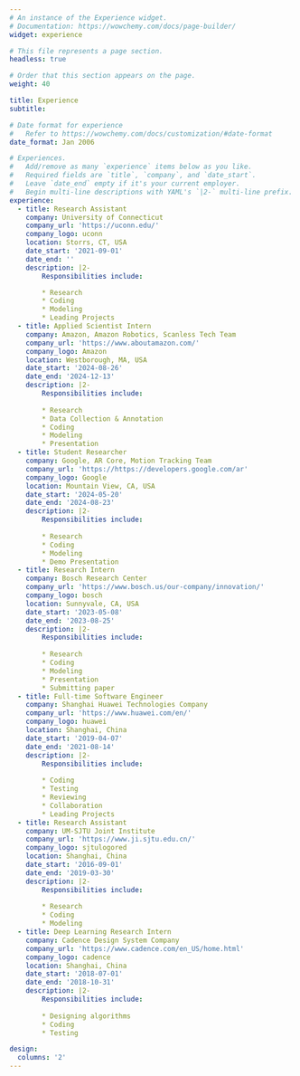 ```yaml
---
# An instance of the Experience widget.
# Documentation: https://wowchemy.com/docs/page-builder/
widget: experience

# This file represents a page section.
headless: true

# Order that this section appears on the page.
weight: 40

title: Experience
subtitle:

# Date format for experience
#   Refer to https://wowchemy.com/docs/customization/#date-format
date_format: Jan 2006

# Experiences.
#   Add/remove as many `experience` items below as you like.
#   Required fields are `title`, `company`, and `date_start`.
#   Leave `date_end` empty if it's your current employer.
#   Begin multi-line descriptions with YAML's `|2-` multi-line prefix.
experience:
  - title: Research Assistant
    company: University of Connecticut
    company_url: 'https://uconn.edu/'
    company_logo: uconn
    location: Storrs, CT, USA
    date_start: '2021-09-01'
    date_end: ''
    description: |2-
        Responsibilities include:

        * Research
        * Coding
        * Modeling
        * Leading Projects
  - title: Applied Scientist Intern
    company: Amazon, Amazon Robotics, Scanless Tech Team
    company_url: 'https://www.aboutamazon.com/'
    company_logo: Amazon
    location: Westborough, MA, USA
    date_start: '2024-08-26'
    date_end: '2024-12-13'
    description: |2-
        Responsibilities include:
        
        * Research
        * Data Collection & Annotation
        * Coding
        * Modeling
        * Presentation
  - title: Student Researcher
    company: Google, AR Core, Motion Tracking Team
    company_url: 'https://https://developers.google.com/ar'
    company_logo: Google
    location: Mountain View, CA, USA
    date_start: '2024-05-20'
    date_end: '2024-08-23'
    description: |2-
        Responsibilities include:
        
        * Research
        * Coding
        * Modeling
        * Demo Presentation
  - title: Research Intern
    company: Bosch Research Center
    company_url: 'https://www.bosch.us/our-company/innovation/'
    company_logo: bosch
    location: Sunnyvale, CA, USA
    date_start: '2023-05-08'
    date_end: '2023-08-25'
    description: |2-
        Responsibilities include:
        
        * Research
        * Coding
        * Modeling
        * Presentation
        * Submitting paper  
  - title: Full-time Software Engineer
    company: Shanghai Huawei Technologies Company
    company_url: 'https://www.huawei.com/en/'
    company_logo: huawei
    location: Shanghai, China
    date_start: '2019-04-07'
    date_end: '2021-08-14'
    description: |2-
        Responsibilities include:
        
        * Coding
        * Testing
        * Reviewing
        * Collaboration
        * Leading Projects
  - title: Research Assistant
    company: UM-SJTU Joint Institute
    company_url: 'https://www.ji.sjtu.edu.cn/'
    company_logo: sjtulogored
    location: Shanghai, China
    date_start: '2016-09-01'
    date_end: '2019-03-30'
    description: |2-
        Responsibilities include:
        
        * Research
        * Coding
        * Modeling
  - title: Deep Learning Research Intern
    company: Cadence Design System Company
    company_url: 'https://www.cadence.com/en_US/home.html'
    company_logo: cadence
    location: Shanghai, China
    date_start: '2018-07-01'
    date_end: '2018-10-31'
    description: |2-
        Responsibilities include:
        
        * Designing algorithms
        * Coding
        * Testing

design:
  columns: '2'
---
```

